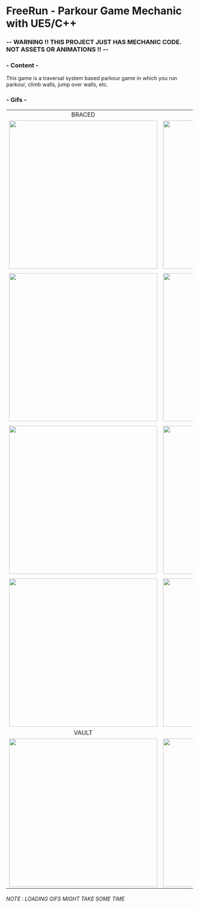# FreeRun - Parkour Game Mechanic with UE5/C++

### -- WARNING !! THIS PROJECT JUST HAS MECHANIC CODE. NOT ASSETS OR ANIMATIONS !! --

### - Content -
This game is a traversal system based parkour game in which you run parkour, climb walls, jump over walls, etc.

### - Gifs -

|                                                   |                                                     |
:-------------------------------------------------:|:---------------------------------------------------:
|                      BRACED                       |                      FREEHANG                       |
|  <img src="./Gifs/Braced_Idle.gif" width="400">   |  <img src="./Gifs/FreeHang_Idle.gif" width="400">   |
|                                                   |                                                     |
|  <img src="./Gifs/Braced_Move.gif" width="400">   |  <img src="./Gifs/FreeHang_Move.gif" width="400">   |
|                                                   |                                                     |
|   <img src="./Gifs/Braced_Hop.gif" width="400">   |   <img src="./Gifs/FreeHang_Hop.gif" width="400">   |
|                                                   |                                                     |
| <img src="./Gifs/Braced_ClimbUp.gif" width="400"> | <img src="./Gifs/FreeHang_ClimbUp.gif" width="400"> |
|                       VAULT                       |                       MANTLE                        |
|     <img src="./Gifs/Vault.gif" width="400">      |      <img src="./Gifs/Mantle.gif" width="400">      |

###### NOTE : LOADING GIFS MIGHT TAKE SOME TIME
